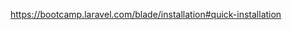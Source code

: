 https://bootcamp.laravel.com/blade/installation#quick-installation

<!--stackedit_data:
eyJoaXN0b3J5IjpbNTUxODQyODc3XX0=
-->